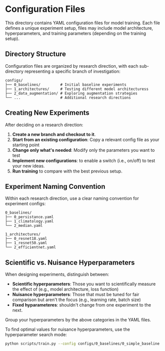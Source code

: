 # Configuration Files

This directory contains YAML configuration files for model training. Each file defines a unique experiment setup, files may include model architecture, hyperparameters, and training parameters (depending on the training setup).

## Directory Structure

Configuration files are organized by research direction, with each sub-directory representing a specific branch of investigation:

```
configs/
├── 0_baselines/         # Initial baseline experiments
├── 1_architectures/     # Testing different model architecturess
├── 2_data_augmentation/ # Exploring augmentation strategies
└── ...                  # Additional research directions
```

## Creating New Experiments

After deciding on a research direction:

1. **Create a new branch and checkout to it**.
2. **Start from an existing configuration**: Copy a relevant config file as your starting point
3. **Change only what's needed**: Modify only the parameters you want to test
4. **Implement new configurations**: to enable a switch (i.e., on/off) to test your new ideas.
5. **Run training** to compare with the best previous setup.

## Experiment Naming Convention

Within each research direction, use a clear naming convention for experiment configs:

```
0_baselines/
├── 0_persistance.yaml
├── 1_climatology.yaml
└── 2_median.yaml

1_architectures/
├── 0_resnet18.yaml
├── 1_resnet50.yaml
└── 2_efficientnet.yaml
```

## Scientific vs. Nuisance Hyperparameters

When designing experiments, distinguish between:

- **Scientific hyperparameters**: Those you want to scientifically measure the effect of (e.g., model architecture, loss function)
- **Nuisance hyperparameters**: Those that must be tuned for fair comparison but aren't the focus (e.g., learning rate, batch size)
- **Fixed hyparameteres**: shouldn't change from one experiment to the next.

Group your hyperparameters by the above categories in the YAML files.

To find optimal values for nuisance hyperparameters, use the hyperparameter search mode:

```bash
python scripts/train.py --config configs/0_baselines/0_simple_baseline.yaml --search_mode --n_trials 20 --lr_range 1e-5,1e-2
```

